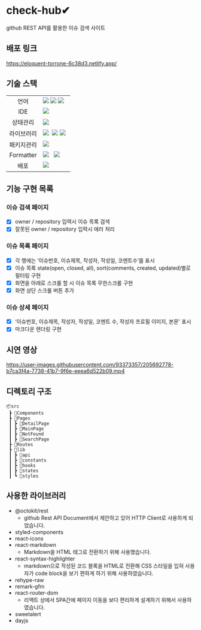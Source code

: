 # check-hub✔
github REST API를 활용한 이슈 검색 사이트

## 배포 링크
https://eloquent-torrone-6c38d3.netlify.app/

## 기술 스택

<table>
<tr>
 <td align="center">언어</td>
 <td>
  <img src="https://img.shields.io/badge/HTML5-E34F26?style=for-the-badge&logo=HTML5&logoColor=ffffff"/>
  <img src="https://img.shields.io/badge/CSS3-1572B6?style=for-the-badge&logo=CSS3&logoColor=ffffff"/>
<img src="https://img.shields.io/badge/Typescript-3178C6?style=for-the-badge&logo=Typescript&logoColor=white">
 </td>
</tr>
<tr>
 <td align="center">IDE</td>
 <td>
    <img src="https://img.shields.io/badge/VisualStudioCode-007ACC?style=for-the-badge&logo=Visual%20Studio%20Code&logoColor=white"/>&nbsp </td>
</tr>
<tr>
 <td align="center">상태관리</td>
 <td>
  <img src="https://img.shields.io/badge/recoil-0075EB?style=for-the-badge&logo=recoil&logoColor=white">
 </td>
</tr>
<tr>
 <td align="center">라이브러리</td>
 <td>
  <img src="https://img.shields.io/badge/React-61DAFB?style=for-the-badge&logo=React&logoColor=ffffff"/>&nbsp  
  <img src="https://img.shields.io/badge/styled components-DB7093?style=for-the-badge&logo=styledcomponents&logoColor=white">
  <img src="https://img.shields.io/badge/Axios-8DD6F9?style=for-the-badge"/>&nbsp </td>
</tr>
<tr>
 <td align="center">패키지관리</td>
 <td>
    <img src="https://img.shields.io/badge/npm-CB3837?style=for-the-badge&logo=npm&logoColor=white"/>&nbsp 
  </td>
</tr>
<tr>
 <td align="center">Formatter</td>
 <td>
  <img src="https://img.shields.io/badge/ESLint-4B32C3?style=for-the-badge&logo=ESLint&logoColor=ffffff"/> &nbsp 
  <img src="https://img.shields.io/badge/Prettier-F7B93E?style=for-the-badge&logo=Prettier&logoColor=ffffff"/>&nbsp </td>
</tr>
<tr>
 <td align="center">배포</td>
 <td><img src="https://img.shields.io/badge/Netlify-00C7B7?style=for-the-badge&logo=Netlify&logoColor=ffffff"/>&nbsp </td>
</tr>
</table>

## 기능 구현 목록

### 이슈 검색 페이지
- [x] owner / repository 입력시 이슈 목록 검색
- [x] 잘못된 owner / repository 입력시 에러 처리

### 이슈 목록 페이지
- [x] 각 행에는 ‘이슈번호, 이슈제목, 작성자, 작성일, 코멘트수’를 표시
- [x] 이슈 목록 state(open, closed, all), sort(comments, created, updated)별로 필터링 구현
- [x] 화면을 아래로 스크롤 할 시 이슈 목록 무한스크롤 구현
- [x] 화면 상단 스크롤 버튼 추가

### 이슈 상세 페이지
- [x] ‘이슈번호, 이슈제목, 작성자, 작성일, 코멘트 수, 작성자 프로필 이미지, 본문' 표시
- [x] 마크다운 렌더링 구현

## 시연 영상



https://user-images.githubusercontent.com/93373357/205692778-b7ca3f4a-7738-41b7-9f6e-eeea6d522b09.mp4




## 디렉토리 구조
```
📦src
 ┣ 📂Components
 ┣ 📂Pages
 ┃ ┣ 📂DetailPage
 ┃ ┣ 📂MainPage
 ┃ ┣ 📂NotFound
 ┃ ┣ 📂SearchPage
 ┣ 📂Routes
 ┣ 📂lib
 ┃ ┣ 📂api
 ┃ ┣ 📂constants
 ┃ ┣ 📂hooks
 ┃ ┣ 📂states
 ┃ ┗ 📂styles
 ```
## 사용한 라이브러리
- @octokit/rest
  - github Rest API Document에서 제안하고 있어 HTTP Client로 사용하게 되었습니다.
- styled-components
- react-icons
- react-markdown
  - Markdown을 HTML 태그로 전환하기 위해 사용했습니다.
- react-syntax-highlighter
  - markdown으로 작성된 코드 블록을 HTML로 전환해 CSS 스타일을 입혀 사용자가 code block을 보기 편하게 하기 위해 사용하였습니다.
- rehype-raw
- remark-gfm
- react-router-dom
  - 리액트 상에서 SPA간에 페이지 이동을 보다 편리하게 설계하기 위해서 사용하였습니다.
- sweetalert
- dayjs
